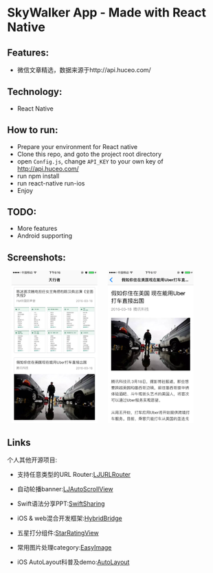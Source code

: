 SkyWalker App - Made with React Native
===========

Features:
-------
- 微信文章精选，数据来源于http://api.huceo.com/

Technology:
-----------
- React Native

How to run:
-------
- Prepare your environment for React native
- Clone this repo, and goto the project root directory
- open `Config.js`, change `API_KEY` to your own key of http://api.huceo.com/
- run npm install
- run react-native run-ios
- Enjoy

TODO:
----------
- More features
- Android supporting

Screenshots:
-----------
<img src="ScreenShots/home.jpg" alt="首页" width="200px" hspace="10"/>
<img src="ScreenShots/detail.jpg" alt="详情页" width="200px" hspace="10"/>

Links
-------------
个人其他开源项目:

- 支持任意类型的URL Router:[LJURLRouter]

- 自动轮播banner:[LJAutoScrollView]

- Swift语法分享PPT:[SwiftSharing]

- iOS \& web混合开发框架:[HybridBridge]

- 五星打分组件:[StarRatingView]

- 常用图片处理category:[EasyImage]

- iOS AutoLayout科普及demo:[AutoLayout]


[LJAutoScrollView]:https://github.com/liaojinxing/LJAutoScrollView
[V2EXClient]:https://github.com/liaojinxing/V2EXClient
[SwiftSharing]:https://github.com/liaojinxing/SwiftSharing
[StarRatingView]:https://github.com/liaojinxing/StarRatingView
[HybridBridge]:https://github.com/liaojinxing/HybridBridge
[RichStyleLabel]:https://github.com/liaojinxing/RichStyleLabel
[EasyImage]:https://github.com/liaojinxing/EasyImage
[AutoLayout]:https://github.com/liaojinxing/Autolayout
[LJURLRouter]:https://github.com/liaojinxing/LJURLRouter
[Voice2Note]:https://github.com/liaojinxing/Voice2Note
